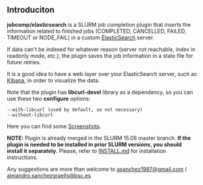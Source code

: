 ## Introduciton

**jobcomp/elasticsearch** is a SLURM job completion plugin that inserts the information related
to finished jobs (COMPLETED, CANCELLED, FAILED, TIMEOUT or NODE_FAIL) in a custom
[ElasticSearch](http://www.elasticsearch.org/) server.

If data can't be indexed for whatever reason (server not reachable, index in readonly mode, etc.),
the plugin saves the job information in a state file for future retries.

It is a good idea to have a web layer over your ElasticSearch server, such as [Kibana](http://www.elasticsearch.org/overview/kibana/), in order to visualize the data.

Note that the plugin has **libcurl-devel** library as a dependency, so you can use these two
**configure** options:

    --with-libcurl (used by default, so not necessary)
    --without-libcurl

Here you can find some [Screenshots](https://github.com/asanchez1987/jobcomp-elasticsearch/wiki/Screenshots).

**NOTE:** Plugin is already merged in the SLURM 15.08 master branch. **If the plugin is needed to be installed in prior SLURM versions, you should install it separately**. Please, refer to  [INSTALL.md](https://github.com/asanchez1987/jobcomp-elasticsearch/blob/master/INSTALL.md) for installation instructions.

Any suggestions are more than welcome to asanchez1987@gmail.com / alejandro.sanchezgraells@bsc.es
